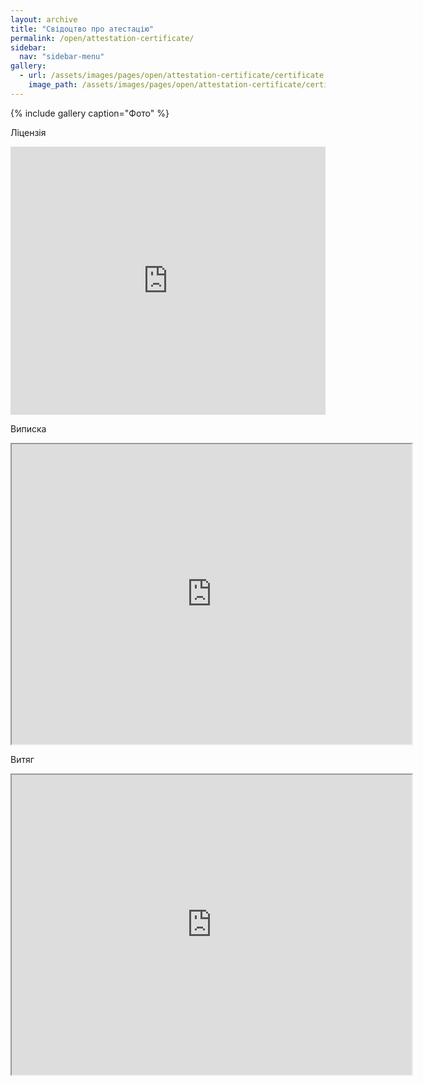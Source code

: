 ```yaml
---
layout: archive
title: "Свідоцтво про атестацію"
permalink: /open/attestation-certificate/
sidebar:
  nav: "sidebar-menu"
gallery:
  - url: /assets/images/pages/open/attestation-certificate/certificate.jpg
    image_path: /assets/images/pages/open/attestation-certificate/certificate.jpg
---
```


{% include gallery caption="Фото" %}

Ліцензія

<div style="left: 0; width: 100%; height: 0; position: relative; padding-bottom: 85.0847%;"><iframe src="https://drive.google.com/file/d/1KYEUMHfoPFDuSgHhSzdGyCC2x7pxlyAf/preview" style="border: 0; top: 0; left: 0; width: 100%; height: 100%; position: absolute;" allowfullscreen></iframe></div>

Виписка

<iframe src="https://drive.google.com/file/d/1zjIjs-xIrxfqkYtC2fAh60BQzpJbo6Da/preview" width="640" height="480"></iframe>

Витяг

<iframe src="https://drive.google.com/file/d/1wAp68Y2Lqktt8keIGTjg2o755L8Rf0JV/preview" width="640" height="480"></iframe>
